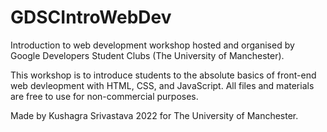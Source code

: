 # GDSCIntroWebDev
Introduction to web development workshop hosted and organised by Google Developers Student Clubs (The University of Manchester).

This workshop is to introduce students to the absolute basics of front-end web devleopment with HTML, CSS, and JavaScript. All files and materials are
free to use for non-commercial purposes. 

Made by Kushagra Srivastava 2022 for The University of Manchester.
